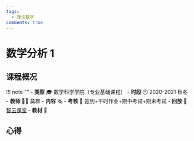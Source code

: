 ```yaml
---
tags:
  - 理论数学
comments: true
---
```


# 数学分析 1

## 课程概况
!!! note ""
    - **类型** 🎓 数学科学学院（专业基础课程）
    - **时段** 🕙 2020-2021 秋冬
    - **教师** 🧑‍🏫 莫群
    - **内容** 🗞️ 
    - **考核** 📝 签到+平时作业+期中考试+期末考试
    - **回放** 🔗 [智云课堂]()
    - **教材** 📙 

## 心得